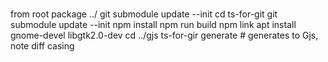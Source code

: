 # 
from root package ../
git submodule update --init
cd ts-for-git
git submodule update --init
npm install
npm run build
npm link
apt install gnome-devel libgtk2.0-dev
cd ../gjs
ts-for-gir generate # generates to Gjs, note diff casing